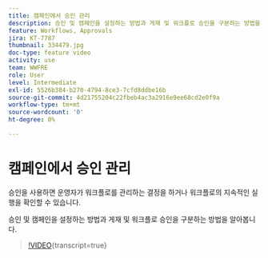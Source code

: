 ```yaml
---
title: 캠페인에서 승인 관리
description: 승인 및 캠페인을 설정하는 방법과 게재 및 워크플로 승인을 구분하는 방법을 알아봅니다.
feature: Workflows, Approvals
jira: KT-7787
thumbnail: 334479.jpg
doc-type: feature video
activity: use
team: WWFRE
role: User
level: Intermediate
exl-id: 5526b384-b270-4794-8ce3-7cfd8ddbe16b
source-git-commit: 4d21755204c22fbeb4ac3a2916e9ee68cd2e0f9a
workflow-type: tm+mt
source-wordcount: '0'
ht-degree: 0%

---
```


# 캠페인에서 승인 관리

승인을 사용하면 운영자가 워크플로를 관리하는 결정을 하거나 워크플로의 지속적인 실행을 확인할 수 있습니다.

승인 및 캠페인을 설정하는 방법과 게재 및 워크플로 승인을 구분하는 방법을 알아봅니다.

>[!VIDEO](https://video.tv.adobe.com/v/334479?quality=12&learn=on){transcript=true}
